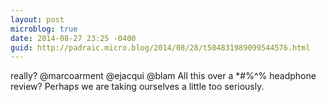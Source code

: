 ```yaml
---
layout: post
microblog: true
date: 2014-08-27 23:25 -0400
guid: http://padraic.micro.blog/2014/08/28/t504831989099544576.html
---
```

really? @marcoarment @ejacqui @blam All this over a *#%^% headphone review? Perhaps we are taking ourselves a little too seriously.
